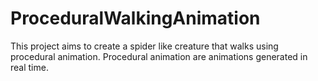 # ProceduralWalkingAnimation
This project aims to create a spider like creature that walks using procedural animation. Procedural animation are animations generated in real time. 
